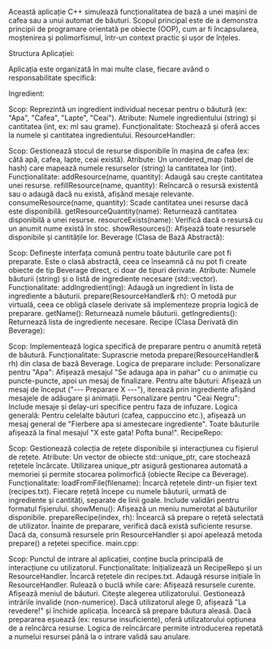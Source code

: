 Această aplicație C++ simulează funcționalitatea de bază a unei mașini de cafea sau a unui automat de băuturi. Scopul principal este de a demonstra principii de programare orientată pe obiecte (OOP), cum ar fi încapsularea, moștenirea și polimorfismul, într-un context practic și ușor de înțeles.

Structura Aplicației:

Aplicația este organizată în mai multe clase, fiecare având o responsabilitate specifică:

Ingredient:

Scop: Reprezintă un ingredient individual necesar pentru o băutură (ex: "Apa", "Cafea", "Lapte", "Ceai").
Atribute: Numele ingredientului (string) și cantitatea (int, ex: ml sau grame).
Funcționalitate: Stochează și oferă acces la numele și cantitatea ingredientului.
ResourceHandler:

Scop: Gestionează stocul de resurse disponibile în mașina de cafea (ex: câtă apă, cafea, lapte, ceai există).
Atribute: Un unordered_map (tabel de hash) care mapează numele resurselor (string) la cantitatea lor (int).
Funcționalitate:
addResource(name, quantity): Adaugă sau crește cantitatea unei resurse.
refillResource(name, quantity): Reîncarcă o resursă existentă sau o adaugă dacă nu există, afișând mesaje relevante.
consumeResource(name, quantity): Scade cantitatea unei resurse dacă este disponibilă.
getResourceQuantity(name): Returnează cantitatea disponibilă a unei resurse.
resourceExists(name): Verifică dacă o resursă cu un anumit nume există în stoc.
showResources(): Afișează toate resursele disponibile și cantitățile lor.
Beverage (Clasa de Bază Abstractă):

Scop: Definește interfața comună pentru toate băuturile care pot fi preparate. Este o clasă abstractă, ceea ce înseamnă că nu pot fi create obiecte de tip Beverage direct, ci doar de tipuri derivate.
Atribute: Numele băuturii (string) și o listă de ingrediente necesare (std::vector<Ingredient>).
Funcționalitate:
addIngredient(ing): Adaugă un ingredient în lista de ingrediente a băuturii.
prepare(ResourceHandler& rh): O metodă pur virtuală, ceea ce obligă clasele derivate să implementeze propria logică de preparare.
getName(): Returnează numele băuturii.
getIngredients(): Returnează lista de ingrediente necesare.
Recipe (Clasa Derivată din Beverage):

Scop: Implementează logica specifică de preparare pentru o anumită rețetă de băutură.
Funcționalitate:
Suprascrie metoda prepare(ResourceHandler& rh) din clasa de bază Beverage.
Logica de preparare include:
Personalizare pentru "Apa": Afișează mesajul "Se adauga apa in pahar" cu o animație cu puncte-puncte, apoi un mesaj de finalizare.
Pentru alte băuturi: Afișează un mesaj de început ("--- Preparare X ---"), iterează prin ingrediente afișând mesajele de adăugare și animații.
Personalizare pentru "Ceai Negru": Include mesaje și delay-uri specifice pentru faza de infuzare.
Logica generală: Pentru celelalte băuturi (cafea, cappuccino etc.), afișează un mesaj general de "Fierbere apa si amestecare ingrediente".
Toate băuturile afișează la final mesajul "X este gata! Pofta buna!".
RecipeRepo:

Scop: Gestionează colecția de rețete disponibile și interacțiunea cu fișierul de rețete.
Atribute: Un vector de obiecte std::unique_ptr<Beverage>, care stochează rețetele încărcate. Utilizarea unique_ptr asigură gestionarea automată a memoriei și permite stocarea polimorfică (obiecte Recipe ca Beverage).
Funcționalitate:
loadFromFile(filename): Încarcă rețetele dintr-un fișier text (recipes.txt). Fiecare rețetă începe cu numele băuturii, urmată de ingrediente și cantități, separate de linii goale. Include validări pentru formatul fișierului.
showMenu(): Afișează un meniu numerotat al băuturilor disponibile.
prepareRecipe(index, rh): Încearcă să prepare o rețetă selectată de utilizator. Înainte de preparare, verifică dacă există suficiente resurse. Dacă da, consumă resursele prin ResourceHandler și apoi apelează metoda prepare() a rețetei specifice.
main.cpp:

Scop: Punctul de intrare al aplicației, conține bucla principală de interacțiune cu utilizatorul.
Funcționalitate:
Inițializează un RecipeRepo și un ResourceHandler.
Încarcă rețetele din recipes.txt.
Adaugă resurse inițiale în ResourceHandler.
Rulează o buclă while care:
Afișează resursele curente.
Afișează meniul de băuturi.
Citește alegerea utilizatorului.
Gestionează intrările invalide (non-numerice).
Dacă utilizatorul alege 0, afișează "La revedere!" și închide aplicația.
Încearcă să prepare băutura aleasă.
Dacă prepararea eșuează (ex: resurse insuficiente), oferă utilizatorului opțiunea de a reîncărca resurse.
Logica de reîncărcare permite introducerea repetată a numelui resursei până la o intrare validă sau anulare.
